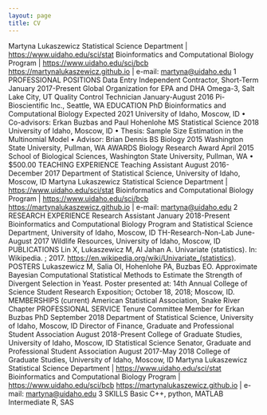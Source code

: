 ```yaml
---
layout: page
title: CV
---
```



Martyna Lukaszewicz
Statistical Science Department | https://www.uidaho.edu/sci/stat
Bioinformatics and Computational Biology Program | https://www.uidaho.edu/sci/bcb
https://martynalukaszewicz.github.io | e-mail: martyna@uidaho.edu
1
PROFESSIONAL POSITIONS
Data Entry Independent Contractor, Short-Term January 2017-Present
Global Organization for EPA and DHA Omega-3, Salt Lake City, UT
Quality Control Technician January-August 2016
Pi-Bioscientific Inc., Seattle, WA
EDUCATION
PhD Bioinformatics and Computational Biology Expected 2021
University of Idaho, Moscow, ID
• Co-advisors: Erkan Buzbas and Paul Hohenlohe
MS Statistical Science 2018
University of Idaho, Moscow, ID
• Thesis: Sample Size Estimation in the Multinomial Model
• Advisor: Brian Dennis
BS Biology 2015
Washington State University, Pullman, WA
AWARDS
Biology Research Award April 2015
School of Biological Sciences, Washington State University, Pullman, WA
• $500.00
TEACHING EXPERIENCE
Teaching Assistant August 2016-December 2017
Department of Statistical Science, University of Idaho, Moscow, ID
Martyna Lukaszewicz
Statistical Science Department | https://www.uidaho.edu/sci/stat
Bioinformatics and Computational Biology Program | https://www.uidaho.edu/sci/bcb
https://martynalukaszewicz.github.io | e-mail: martyna@uidaho.edu
2
RESEARCH EXPERIENCE
Research Assistant January 2018-Present Bioinformatics and Computational Biology Program and Statistical Science Department,
University of Idaho, Moscow, ID
TH-Research-Non-Lab June-August 2017
Wildlife Resources, University of Idaho, Moscow, ID
PUBLICATIONS
Lin X, Lukaszewicz M, Al Jahan A. Univariate (statistics). In: Wikipedia. ; 2017. https://en.wikipedia.org/wiki/Univariate_(statistics).
POSTERS
Lukaszewicz M, Salia OI, Hohenlohe PA, Buzbas EO. Approximate Bayesian Computational Statistical Methods to Estimate the Strength of Divergent Selection in Yeast. Poster presented at: 14th Annual College of Science Student Research Exposition; October 18, 2018; Moscow, ID.
MEMBERSHIPS (current)
American Statistical Association, Snake River Chapter
PROFESSIONAL SERVICE
Tenure Committee Member for Erkan Buzbas PhD September 2018
Department of Statistical Science, University of Idaho, Moscow, ID
Director of Finance, Graduate and Professional Student Association August 2018-Present
College of Graduate Studies, University of Idaho, Moscow, ID
Statistical Science Senator, Graduate and Professional Student Association August 2017-May 2018
College of Graduate Studies, University of Idaho, Moscow, ID
Martyna Lukaszewicz
Statistical Science Department | https://www.uidaho.edu/sci/stat
Bioinformatics and Computational Biology Program | https://www.uidaho.edu/sci/bcb
https://martynalukaszewicz.github.io | e-mail: martyna@uidaho.edu
3
SKILLS
Basic C++, python, MATLAB
Intermediate R, SAS
